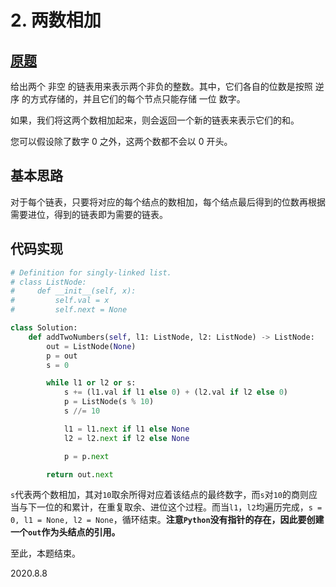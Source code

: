 # 2. 两数相加

## [原题](https://leetcode-cn.com/problems/add-two-numbers)

给出两个 非空 的链表用来表示两个非负的整数。其中，它们各自的位数是按照 逆序 的方式存储的，并且它们的每个节点只能存储 一位 数字。

如果，我们将这两个数相加起来，则会返回一个新的链表来表示它们的和。

您可以假设除了数字 0 之外，这两个数都不会以 0 开头。

## 基本思路

对于每个链表，只要将对应的每个结点的数相加，每个结点最后得到的位数再根据需要进位，得到的链表即为需要的链表。

## 代码实现

```Python
# Definition for singly-linked list.
# class ListNode:
#     def __init__(self, x):
#         self.val = x
#         self.next = None

class Solution:
    def addTwoNumbers(self, l1: ListNode, l2: ListNode) -> ListNode:
        out = ListNode(None)
        p = out
        s = 0

        while l1 or l2 or s:
            s += (l1.val if l1 else 0) + (l2.val if l2 else 0)
            p = ListNode(s % 10)
            s //= 10

            l1 = l1.next if l1 else None
            l2 = l2.next if l2 else None

            p = p.next

        return out.next
```

`s`代表两个数相加，其对`10`取余所得对应着该结点的最终数字，而`s`对`10`的商则应当与下一位的和累计，在重复取余、进位这个过程。而当`l1`，`l2`均遍历完成，`s = 0, l1 = None, l2 = None`，循环结束。__注意`Python`没有指针的存在，因此要创建一个`out`作为头结点的引用。__

至此，本题结束。

2020.8.8
